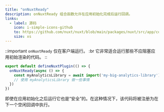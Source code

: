 ```yaml
---
title: "onNuxtReady"
description: onNuxtReady 组合函数允许在应用初始化完成后运行回调。
links:
  - label: 源码
    icon: i-simple-icons-github
    to: https://github.com/nuxt/nuxt/blob/main/packages/nuxt/src/app/composables/ready.ts
    size: xs
---
```


::important
`onNuxtReady` 仅在客户端运行。 :br
它非常适合运行那些不应阻塞应用初始渲染的代码。
::

```ts [plugins/ready.client.ts]
export default defineNuxtPlugin(() => {
  onNuxtReady(async () => {
    const myAnalyticsLibrary = await import('my-big-analytics-library')
    // 使用 myAnalyticsLibrary 做一些事情
  })
})
```

即使在应用初始化之后运行它也是“安全”的。在这种情况下，该代码将被注册为在下一个空闲回调中执行。
